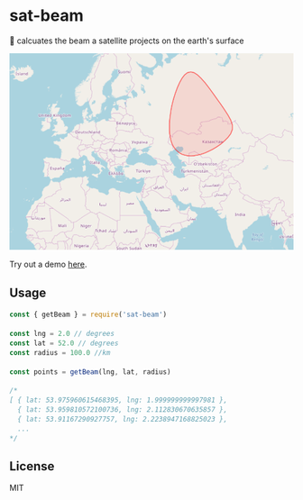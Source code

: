 # sat-beam

:satellite: calcuates the beam a satellite projects on the earth's surface

![](screenshot.png)

Try out a demo [here](https://richorama.github.io/sat-beam).

## Usage

```js
const { getBeam } = require('sat-beam')

const lng = 2.0 // degrees
const lat = 52.0 // degrees
const radius = 100.0 //km

const points = getBeam(lng, lat, radius)

/*
[ { lat: 53.975960615468395, lng: 1.999999999997981 },
  { lat: 53.959810572100736, lng: 2.112830670635857 },
  { lat: 53.91167290927757, lng: 2.2238947168825023 },
  ...
*/
```

## License

MIT
